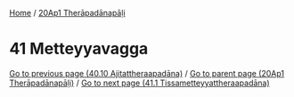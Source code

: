 
[Home](/) / [20Ap1 Therāpadānapāḷi](../20Ap1.md)

# 41 Metteyyavagga


[Go to previous page (40.10 Ajitattheraapadāna)](40/40.10.md) / [Go to parent page (20Ap1 Therāpadānapāḷi)](0.md) / [Go to next page (41.1 Tissametteyyattheraapadāna)](41/41.1.md)


